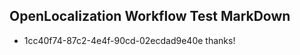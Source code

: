 ## OpenLocalization Workflow Test MarkDown
* 1cc40f74-87c2-4e4f-90cd-02ecdad9e40e thanks!

<!--HONumber=Jan17_HO2-->


